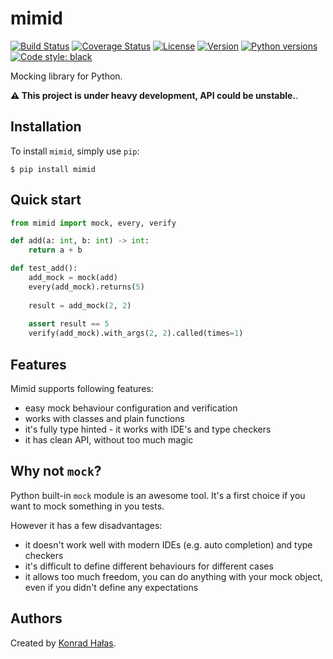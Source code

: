 # mimid

[![Build Status](https://travis-ci.org/konradhalas/mimid.svg?branch=master)](https://travis-ci.org/konradhalas/mimid)
[![Coverage Status](https://coveralls.io/repos/github/konradhalas/mimid/badge.svg?branch=master)](https://coveralls.io/github/konradhalas/mimid?branch=master)
[![License](https://img.shields.io/pypi/l/mimid.svg)](https://pypi.python.org/pypi/mimid/)
[![Version](https://img.shields.io/pypi/v/mimid.svg)](https://pypi.python.org/pypi/mimid/)
[![Python versions](https://img.shields.io/pypi/pyversions/mimid.svg)](https://pypi.python.org/pypi/mimid/)
[![Code style: black](https://img.shields.io/badge/code%20style-black-000000.svg)](https://github.com/ambv/black)

Mocking library for Python.

**⚠️ This project is under heavy development, API could be unstable.**. 

## Installation

To install `mimid`, simply use `pip`:

```
$ pip install mimid
```

## Quick start


```python
from mimid import mock, every, verify

def add(a: int, b: int) -> int:
    return a + b

def test_add():
    add_mock = mock(add)
    every(add_mock).returns(5)    
    
    result = add_mock(2, 2)
    
    assert result == 5
    verify(add_mock).with_args(2, 2).called(times=1)
```

## Features

Mimid supports following features:

- easy mock behaviour configuration and verification
- works with classes and plain functions
- it's fully type hinted - it works with IDE's and type checkers
- it has clean API, without too much magic

## Why not `mock`?

Python built-in `mock` module is an awesome tool. It's a first choice if you want to mock something in you tests.

However it has a few disadvantages:

- it doesn't work well with modern IDEs (e.g. auto completion) and type checkers
- it's difficult to define different behaviours for different cases
- it allows too much freedom, you can do anything with your mock object, even if you didn't define any expectations

## Authors

Created by [Konrad Hałas][halas-homepage].

[halas-homepage]: https://konradhalas.pl
